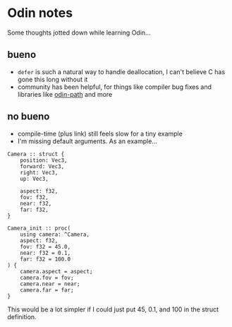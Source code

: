 # Odin notes

Some thoughts jotted down while learning Odin...

## bueno

* `defer` is such a natural way to handle deallocation, I can't believe C has gone this long without it
* community has been helpful, for things like compiler bug fixes and libraries like [odin-path](https://github.com/bpunsky/bp/tree/master/path) and more

## no bueno

* compile-time (plus link) still feels slow for a tiny example
* I'm missing default arguments. As an example...

```
Camera :: struct {
    position: Vec3,
    forward: Vec3,
    right: Vec3,
    up: Vec3,

    aspect: f32,
    fov: f32,
    near: f32,
    far: f32,
}

Camera_init :: proc(
    using camera: ^Camera,
    aspect: f32,
    fov: f32 = 45.0,
    near: f32 = 0.1,
    far: f32 = 100.0
) {
    camera.aspect = aspect;
    camera.fov = fov;
    camera.near = near;
    camera.far = far;
}
```

This would be a lot simpler if I could just put 45, 0.1, and 100 in the struct definition.
